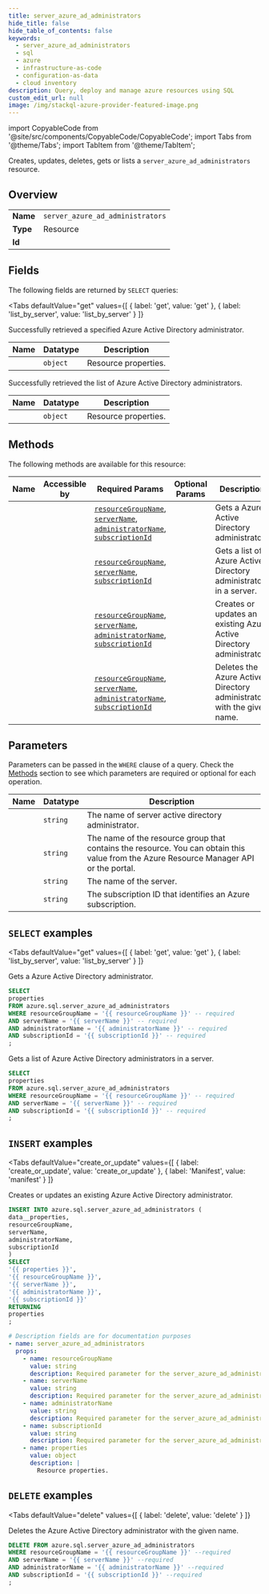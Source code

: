```yaml
--- 
title: server_azure_ad_administrators
hide_title: false
hide_table_of_contents: false
keywords:
  - server_azure_ad_administrators
  - sql
  - azure
  - infrastructure-as-code
  - configuration-as-data
  - cloud inventory
description: Query, deploy and manage azure resources using SQL
custom_edit_url: null
image: /img/stackql-azure-provider-featured-image.png
---
```


import CopyableCode from '@site/src/components/CopyableCode/CopyableCode';
import Tabs from '@theme/Tabs';
import TabItem from '@theme/TabItem';

Creates, updates, deletes, gets or lists a <code>server_azure_ad_administrators</code> resource.

## Overview
<table><tbody>
<tr><td><b>Name</b></td><td><code>server_azure_ad_administrators</code></td></tr>
<tr><td><b>Type</b></td><td>Resource</td></tr>
<tr><td><b>Id</b></td><td><CopyableCode code="azure.sql.server_azure_ad_administrators" /></td></tr>
</tbody></table>

## Fields

The following fields are returned by `SELECT` queries:

<Tabs
    defaultValue="get"
    values={[
        { label: 'get', value: 'get' },
        { label: 'list_by_server', value: 'list_by_server' }
    ]}
>
<TabItem value="get">

Successfully retrieved a specified Azure Active Directory administrator.

<table>
<thead>
    <tr>
    <th>Name</th>
    <th>Datatype</th>
    <th>Description</th>
    </tr>
</thead>
<tbody>
<tr>
    <td><CopyableCode code="properties" /></td>
    <td><code>object</code></td>
    <td>Resource properties.</td>
</tr>
</tbody>
</table>
</TabItem>
<TabItem value="list_by_server">

Successfully retrieved the list of Azure Active Directory administrators.

<table>
<thead>
    <tr>
    <th>Name</th>
    <th>Datatype</th>
    <th>Description</th>
    </tr>
</thead>
<tbody>
<tr>
    <td><CopyableCode code="properties" /></td>
    <td><code>object</code></td>
    <td>Resource properties.</td>
</tr>
</tbody>
</table>
</TabItem>
</Tabs>

## Methods

The following methods are available for this resource:

<table>
<thead>
    <tr>
    <th>Name</th>
    <th>Accessible by</th>
    <th>Required Params</th>
    <th>Optional Params</th>
    <th>Description</th>
    </tr>
</thead>
<tbody>
<tr>
    <td><a href="#get"><CopyableCode code="get" /></a></td>
    <td><CopyableCode code="select" /></td>
    <td><a href="#parameter-resourceGroupName"><code>resourceGroupName</code></a>, <a href="#parameter-serverName"><code>serverName</code></a>, <a href="#parameter-administratorName"><code>administratorName</code></a>, <a href="#parameter-subscriptionId"><code>subscriptionId</code></a></td>
    <td></td>
    <td>Gets a Azure Active Directory administrator.</td>
</tr>
<tr>
    <td><a href="#list_by_server"><CopyableCode code="list_by_server" /></a></td>
    <td><CopyableCode code="select" /></td>
    <td><a href="#parameter-resourceGroupName"><code>resourceGroupName</code></a>, <a href="#parameter-serverName"><code>serverName</code></a>, <a href="#parameter-subscriptionId"><code>subscriptionId</code></a></td>
    <td></td>
    <td>Gets a list of Azure Active Directory administrators in a server.</td>
</tr>
<tr>
    <td><a href="#create_or_update"><CopyableCode code="create_or_update" /></a></td>
    <td><CopyableCode code="insert" /></td>
    <td><a href="#parameter-resourceGroupName"><code>resourceGroupName</code></a>, <a href="#parameter-serverName"><code>serverName</code></a>, <a href="#parameter-administratorName"><code>administratorName</code></a>, <a href="#parameter-subscriptionId"><code>subscriptionId</code></a></td>
    <td></td>
    <td>Creates or updates an existing Azure Active Directory administrator.</td>
</tr>
<tr>
    <td><a href="#delete"><CopyableCode code="delete" /></a></td>
    <td><CopyableCode code="delete" /></td>
    <td><a href="#parameter-resourceGroupName"><code>resourceGroupName</code></a>, <a href="#parameter-serverName"><code>serverName</code></a>, <a href="#parameter-administratorName"><code>administratorName</code></a>, <a href="#parameter-subscriptionId"><code>subscriptionId</code></a></td>
    <td></td>
    <td>Deletes the Azure Active Directory administrator with the given name.</td>
</tr>
</tbody>
</table>

## Parameters

Parameters can be passed in the `WHERE` clause of a query. Check the [Methods](#methods) section to see which parameters are required or optional for each operation.

<table>
<thead>
    <tr>
    <th>Name</th>
    <th>Datatype</th>
    <th>Description</th>
    </tr>
</thead>
<tbody>
<tr id="parameter-administratorName">
    <td><CopyableCode code="administratorName" /></td>
    <td><code>string</code></td>
    <td>The name of server active directory administrator.</td>
</tr>
<tr id="parameter-resourceGroupName">
    <td><CopyableCode code="resourceGroupName" /></td>
    <td><code>string</code></td>
    <td>The name of the resource group that contains the resource. You can obtain this value from the Azure Resource Manager API or the portal.</td>
</tr>
<tr id="parameter-serverName">
    <td><CopyableCode code="serverName" /></td>
    <td><code>string</code></td>
    <td>The name of the server.</td>
</tr>
<tr id="parameter-subscriptionId">
    <td><CopyableCode code="subscriptionId" /></td>
    <td><code>string</code></td>
    <td>The subscription ID that identifies an Azure subscription.</td>
</tr>
</tbody>
</table>

## `SELECT` examples

<Tabs
    defaultValue="get"
    values={[
        { label: 'get', value: 'get' },
        { label: 'list_by_server', value: 'list_by_server' }
    ]}
>
<TabItem value="get">

Gets a Azure Active Directory administrator.

```sql
SELECT
properties
FROM azure.sql.server_azure_ad_administrators
WHERE resourceGroupName = '{{ resourceGroupName }}' -- required
AND serverName = '{{ serverName }}' -- required
AND administratorName = '{{ administratorName }}' -- required
AND subscriptionId = '{{ subscriptionId }}' -- required
;
```
</TabItem>
<TabItem value="list_by_server">

Gets a list of Azure Active Directory administrators in a server.

```sql
SELECT
properties
FROM azure.sql.server_azure_ad_administrators
WHERE resourceGroupName = '{{ resourceGroupName }}' -- required
AND serverName = '{{ serverName }}' -- required
AND subscriptionId = '{{ subscriptionId }}' -- required
;
```
</TabItem>
</Tabs>


## `INSERT` examples

<Tabs
    defaultValue="create_or_update"
    values={[
        { label: 'create_or_update', value: 'create_or_update' },
        { label: 'Manifest', value: 'manifest' }
    ]}
>
<TabItem value="create_or_update">

Creates or updates an existing Azure Active Directory administrator.

```sql
INSERT INTO azure.sql.server_azure_ad_administrators (
data__properties,
resourceGroupName,
serverName,
administratorName,
subscriptionId
)
SELECT 
'{{ properties }}',
'{{ resourceGroupName }}',
'{{ serverName }}',
'{{ administratorName }}',
'{{ subscriptionId }}'
RETURNING
properties
;
```
</TabItem>
<TabItem value="manifest">

```yaml
# Description fields are for documentation purposes
- name: server_azure_ad_administrators
  props:
    - name: resourceGroupName
      value: string
      description: Required parameter for the server_azure_ad_administrators resource.
    - name: serverName
      value: string
      description: Required parameter for the server_azure_ad_administrators resource.
    - name: administratorName
      value: string
      description: Required parameter for the server_azure_ad_administrators resource.
    - name: subscriptionId
      value: string
      description: Required parameter for the server_azure_ad_administrators resource.
    - name: properties
      value: object
      description: |
        Resource properties.
```
</TabItem>
</Tabs>


## `DELETE` examples

<Tabs
    defaultValue="delete"
    values={[
        { label: 'delete', value: 'delete' }
    ]}
>
<TabItem value="delete">

Deletes the Azure Active Directory administrator with the given name.

```sql
DELETE FROM azure.sql.server_azure_ad_administrators
WHERE resourceGroupName = '{{ resourceGroupName }}' --required
AND serverName = '{{ serverName }}' --required
AND administratorName = '{{ administratorName }}' --required
AND subscriptionId = '{{ subscriptionId }}' --required
;
```
</TabItem>
</Tabs>
